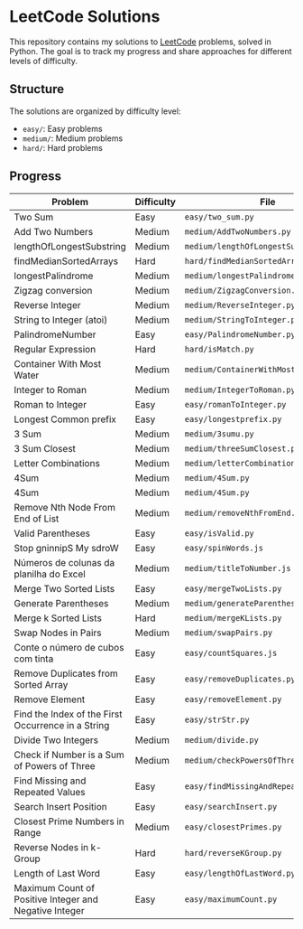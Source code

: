 # LeetCode Solutions

This repository contains my solutions to [LeetCode](https://leetcode.com/) problems, solved in Python. The goal is to track my progress and share approaches for different levels of difficulty.

## Structure

The solutions are organized by difficulty level:

- `easy/`: Easy problems
- `medium/`: Medium problems
- `hard/`: Hard problems

## Progress

| Problem                                                | Difficulty | File                                   |
| ------------------------------------------------------ | ---------- | -------------------------------------- |
| Two Sum                                                | Easy       | `easy/two_sum.py`                      |
| Add Two Numbers                                        | Medium     | `medium/AddTwoNumbers.py`              |
| lengthOfLongestSubstring                               | Medium     | `medium/lengthOfLongestSubstring.py`   |
| findMedianSortedArrays                                 | Hard       | `hard/findMedianSortedArrays.py`       |
| longestPalindrome                                      | Medium     | `medium/longestPalindrome.py`          |
| Zigzag conversion                                      | Medium     | `medium/ZigzagConversion.py`           |
| Reverse Integer                                        | Medium     | `medium/ReverseInteger.py  `           |
| String to Integer (atoi)                               | Medium     | `medium/StringToInteger.py  `          |
| PalindromeNumber                                       | Easy       | `easy/PalindromeNumber.py  `           |
| Regular Expression                                     | Hard       | `hard/isMatch.py  `                    |
| Container With Most Water                              | Medium     | `medium/ContainerWithMostWater.py  `   |
| Integer to Roman                                       | Medium     | `medium/IntegerToRoman.py  `           |
| Roman to Integer                                       | Easy       | `easy/romanToInteger.py  `             |
| Longest Common prefix                                  | Easy       | `easy/longestprefix.py  `              |
| 3 Sum                                                  | Medium     | `medium/3sumu.py  `                    |
| 3 Sum Closest                                          | Medium     | `medium/threeSumClosest.py  `          |
| Letter Combinations                                    | Medium     | `medium/letterCombinations.py  `       |
| 4Sum                                                   | Medium     | `medium/4Sum.py  `                     |
| 4Sum                                                   | Medium     | `medium/4Sum.py  `                     |
| Remove Nth Node From End of List                       | Medium     | `medium/removeNthFromEnd.py  `         |
| Valid Parentheses                                      | Easy       | `easy/isValid.py  `                    |
| Stop gninnipS My sdroW                                 | Easy       | `easy/spinWords.js  `                  |
| Números de colunas da planilha do Excel                | Medium     | `medium/titleToNumber.js`              |
| Merge Two Sorted Lists                                 | Easy       | `easy/mergeTwoLists.py`                |
| Generate Parentheses                                   | Medium     | `medium/generateParenthesis.py`        |
| Merge k Sorted Lists                                   | Hard       | `medium/mergeKLists.py`                |
| Swap Nodes in Pairs                                    | Medium     | `medium/swapPairs.py`                  |
| Conte o número de cubos com tinta                      | Easy       | `easy/countSquares.js`                 |
| Remove Duplicates from Sorted Array                    | Easy       | `easy/removeDuplicates.py`             |
| Remove Element                                         | Easy       | `easy/removeElement.py`                |
| Find the Index of the First Occurrence in a String     | Easy       | `easy/strStr.py`                       |
| Divide Two Integers                                    | Medium     | `medium/divide.py`                     |
| Check if Number is a Sum of Powers of Three            | Medium     | `medium/checkPowersOfThree.py`         |
| Find Missing and Repeated Values                       | Easy       | `easy/findMissingAndRepeatedValues.py` |
| Search Insert Position                                 | Easy       | `easy/searchInsert.py`                 |
| Closest Prime Numbers in Range                         | Medium     | `easy/closestPrimes.py`                |
| Reverse Nodes in k-Group                               | Hard       | `hard/reverseKGroup.py`                |
| Length of Last Word                                    | Easy       | `easy/lengthOfLastWord.py`             |
| Maximum Count of Positive Integer and Negative Integer | Easy       | `easy/maximumCount.py`                 |
